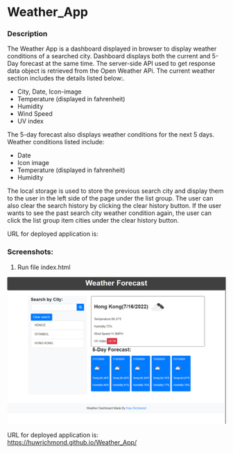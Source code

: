# Weather_App
### Description
The Weather App is a dashboard displayed in browser to display weather conditions of a searched city. Dashboard displays both the current and 5-Day forecast at the same time.
The server-side API used to get response data object is retrieved from the Open Weather APi.
The current weather section includes the details listed below:.

- City, Date, Icon-image
- Temperature (displayed in fahrenheit)
- Humidity
- Wind Speed
- UV index

The 5-day forecast also displays weather conditions for the next 5 days. Weather conditions listed include:

- Date
- Icon image
- Temperature (displayed in fahrenheit)
- Humidity

The local storage is used to store the previous search city and display them to the user in the left side of the page under the list group. The user can also clear the search history by clicking the clear history button.
If the user wants to see the past search city weather condition again, the user can click the list group item cities under the clear history button.

URL for deployed application is: 

### Screenshots:
1. Run file index.html

![Screenshot of deployed application on browser".](./Screenshot.png)

URL for deployed application is: https://huwrichmond.github.io/Weather_App/